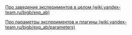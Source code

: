 
[Про заведение экспериментов в целом (wiki.yandex-team.ru/bigb/exp_ab)](https://wiki.yandex-team.ru/bigb/exp_ab/)

[Про параметры экспериментов и плагины (wiki.yandex-team.ru/bigb/exp_ab/parameters)](https://wiki.yandex-team.ru/bigb/exp_ab/parameters/)
